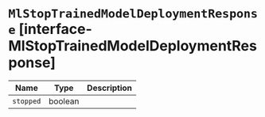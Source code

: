 # `MlStopTrainedModelDeploymentResponse` [interface-MlStopTrainedModelDeploymentResponse]

| Name | Type | Description |
| - | - | - |
| `stopped` | boolean | &nbsp; |
